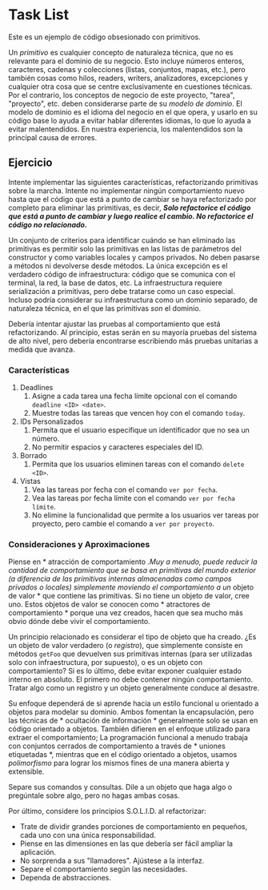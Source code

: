 # Task List &nbsp;

Este es un ejemplo de código obsesionado con primitivos.

Un *primitivo* es cualquier concepto de naturaleza técnica, que no es relevante para el dominio de su negocio. Esto incluye números enteros, caracteres, cadenas y colecciones (listas, conjuntos, mapas, etc.), pero también cosas como hilos, readers, writers, analizadores, excepciones y cualquier otra cosa que se centre exclusivamente en cuestiones técnicas. Por el contrario, los conceptos de negocio de este proyecto, "tarea", "proyecto", etc. deben considerarse parte de su *modelo de dominio*. El modelo de dominio es el idioma del negocio en el que opera, y usarlo en su código base lo ayuda a evitar hablar diferentes idiomas, lo que lo ayuda a evitar malentendidos. En nuestra experiencia, los malentendidos son la principal causa de errores.

## Ejercicio

Intente implementar las siguientes características, refactorizando primitivas sobre la marcha. Intente no implementar ningún comportamiento nuevo hasta que el código que está a punto de cambiar se haya refactorizado por completo para eliminar las primitivas, es decir, **_Solo refactorice el código que está a punto de cambiar y luego realice el cambio. No refactorice el código no relacionado._**

Un conjunto de criterios para identificar cuándo se han eliminado las primitivas es permitir solo las primitivas en las listas de parámetros del constructor y como variables locales y campos privados. No deben pasarse a métodos ni devolverse desde métodos. La única excepción es el verdadero código de infraestructura: código que se comunica con el terminal, la red, la base de datos, etc. La infraestructura requiere serialización a primitivas, pero debe tratarse como un caso especial. Incluso podría considerar su infraestructura como un dominio separado, de naturaleza técnica, en el que las primitivas *son* el dominio.

Debería intentar ajustar las pruebas al comportamiento que está refactorizando. Al principio, estas serán en su mayoría pruebas del sistema de alto nivel, pero debería encontrarse escribiendo más pruebas unitarias a medida que avanza.

### Características

1. Deadlines
    1. Asigne a cada tarea una fecha límite opcional con el comando `deadline <ID> <date>`.
    2. Muestre todas las tareas que vencen hoy con el comando `today`.
2. IDs Personalizados
    1. Permita que el usuario especifique un identificador que no sea un número.
    2. No permitir espacios y caracteres especiales del ID.
3. Borrado
    1. Permita que los usuarios eliminen tareas con el comando `delete <ID>`.
4. Vistas
    1. Vea las tareas por fecha con el comando `ver por fecha`.
    2. Vea las tareas por fecha límite con el comando `ver por fecha límite`.
    3. No elimine la funcionalidad que permite a los usuarios ver tareas por proyecto, pero cambie el comando a `ver por proyecto`.

### Consideraciones y Aproximaciones

Piense en * atracción de comportamiento *.Muy a menudo, puede reducir la cantidad de comportamiento que se basa en primitivas del mundo exterior (a diferencia de las primitivas internas almacenadas como campos privados o locales) simplemente moviendo el comportamiento a un* objeto de valor * que contiene las primitivas. Si no tiene un objeto de valor, cree uno. Estos objetos de valor se conocen como * atractores de comportamiento * porque una vez creados, hacen que sea mucho más obvio dónde debe vivir el comportamiento.

Un principio relacionado es considerar el tipo de objeto que ha creado. ¿Es un objeto de valor verdadero (o *registro*), que simplemente consiste en métodos `getFoo` que devuelven sus primitivas internas (para ser utilizadas solo con infraestructura, por supuesto), o es un objeto con comportamiento? Si es lo último, debe evitar exponer cualquier estado interno en absoluto. El primero no debe contener ningún comportamiento. Tratar algo como un registro y un objeto generalmente conduce al desastre.

Su enfoque dependerá de si aprende hacia un estilo funcional u orientado a objetos para modelar su dominio. Ambos fomentan la encapsulación, pero las técnicas de * ocultación de información * generalmente solo se usan en código orientado a objetos. También difieren en el enfoque utilizado para extraer el comportamiento; La programación funcional a menudo trabaja con conjuntos cerrados de comportamiento a través de * uniones etiquetadas *, mientras que en el código orientado a objetos, usamos *polimorfismo* para lograr los mismos fines de una manera abierta y extensible.

Separe sus comandos y consultas. Dile a un objeto que haga algo o pregúntale sobre algo, pero no hagas ambas cosas.

Por último, considere los principios S.O.L.I.D. al refactorizar:

* Trate de dividir grandes porciones de comportamiento en pequeños, cada uno con una única responsabilidad.
* Piense en las dimensiones en las que debería ser fácil ampliar la aplicación.
* No sorprenda a sus "llamadores". Ajústese a la interfaz.
* Separe el comportamiento según las necesidades.
* Dependa de abstracciones.